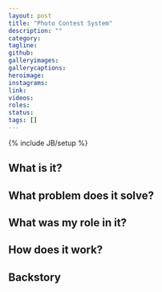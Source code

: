 ```yaml
---
layout: post
title: "Photo Contest System"
description: ""
category: 
tagline: 
github: 
galleryimages: 
gallerycaptions: 
heroimage: 
instagrams: 
link: 
videos: 
roles: 
status: 
tags: []
---
```

{% include JB/setup %}

## What is it? 

## What problem does it solve? 

## What was my role in it? 

## How does it work? 

## Backstory 

